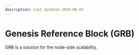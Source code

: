 ```yaml
---
description: Last Updated 2020-08-04
---
```


# Genesis Reference Block \(GRB\)

GRB is a solution for the node-side scalability.


